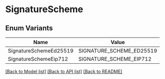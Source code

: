 # SignatureScheme

## Enum Variants

| Name | Value |
|---- | -----|
| SignatureSchemeEd25519 | SIGNATURE_SCHEME_ED25519 |
| SignatureSchemeEip712 | SIGNATURE_SCHEME_EIP712 |


[[Back to Model list]](../README.md#documentation-for-models) [[Back to API list]](../README.md#documentation-for-api-endpoints) [[Back to README]](../README.md)


